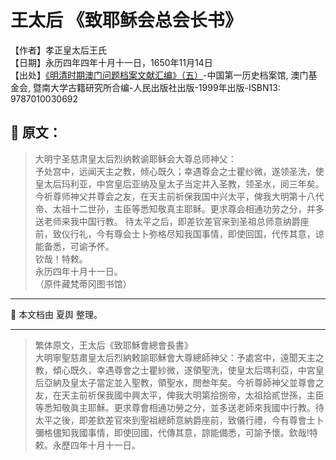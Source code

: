 # 王太后 《致耶稣会总会长书》

【作者】孝正皇太后王氏 </br>
【日期】永历四年四年十月十一日，1650年11月14日 </br>
【出处】[《明清时期澳门问题档案文献汇编》（五）](https://www.macaudata.mo/books/detail?bno=b000417)-中国第一历史档案馆, 澳门基金会, 暨南大学古籍研究所合编-人民出版社出版-1999年出版-ISBN13: 9787010030692

## 📜 原文：

> 大明宁圣慈肃皇太后烈纳敕谕耶稣会大尊总师神父：</br>
予处宫中，远闻天主之教，倾心既久；幸遇尊会之士瞿纱微，遂领圣洗，使皇太后玛利亚，中宫皇后亚纳及皇太子当定并入圣教，领圣水，阅三年矣。
今祈尊师神父并尊会之友，在天主前祈保我国中兴太平，俾我大明第十八代帝、太祖十二世孙，主臣等悉知敬真主耶稣。更求尊会相通功劳之分，并多送老师来我中国行教。
待太平之后，即差钦差官来到圣祖总师意纳爵座前，致仪行礼，今有尊会士卜弥格尽知我国事情，即使回国，代传其意，谅能备悉，可谕予怀。</br>
钦哉！特敕。</br>
永历四年十月十一日。</br>
（原件藏梵蒂冈图书馆）

---

📌 本文档由 夏舆 整理。

---

> 繁体原文，王太后《致耶穌會總會長書》 </br>
大明寧聖慈肅皇太后烈納敕諭耶穌會大尊總師神父：予處宮中，遠聞天主之教，傾心既久，幸遇尊會之士瞿紗微，遂領聖洗，使皇太后瑪利亞，中宮皇后亞納及皇太子當定並入聖教，領聖水，閲叁年矣。今祈尊師神父並尊會之友，在天主前祈保我國中興太平，俾我大明第拾捌帝，太祖拾貳世孫，主臣等悉知敬眞主耶穌。更求尊會相通功勞之分，並多送老師來我國中行教。待太平之後，即差欽差官來到聖祖總師意納爵座前，致儀行禮，今有尊會士卜彌格儘知我國事情，即使回國，代傳其意，諒能備悉，可諭予懷。欽哉!特敕。永歷四年十月十一日。
